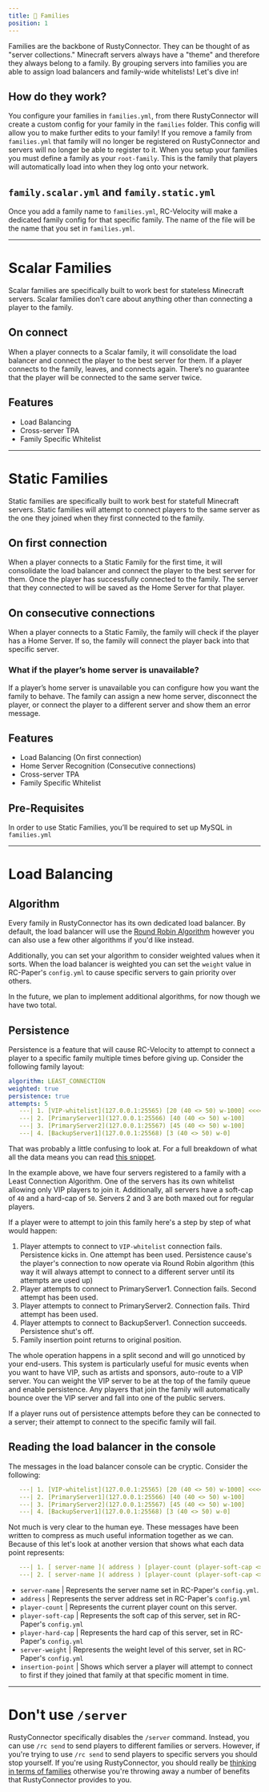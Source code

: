 ```yaml
---
title: 🧶 Families
position: 1
---
```

Families are the backbone of RustyConnector.
They can be thought of as "server collections." Minecraft servers always have a "theme" and therefore they always belong to a family.
By grouping servers into families you are able to assign load balancers and family-wide whitelists!
Let's dive in!

## How do they work?
You configure your families in `families.yml`, from there RustyConnector will create a custom config for your family in the `families` folder. This config will allow you to make further edits to your family!
If you remove a family from `families.yml` that family will no longer be registered on RustyConnector and servers will no longer be able to register to it.
When you setup your families you must define a family as your `root-family`. This is the family that players will automatically load into when they log onto your network.

## `family.scalar.yml` and `family.static.yml`
Once you add a family name to `families.yml`, RC-Velocity will make a dedicated family config for that specific family. The name of the file will be the name that you set in `families.yml`.

- - -

# Scalar Families
Scalar families are specifically built to work best for stateless Minecraft servers. Scalar families don’t care about anything other than connecting a player to the family.
## On connect
When a player connects to a Scalar family, it will consolidate the load balancer and connect the player to the best server for them.
If a player connects to the family, leaves, and connects again. There’s no guarantee that the player will be connected to the same server twice.
## Features
- Load Balancing
- Cross-server TPA
- Family Specific Whitelist

- - -

# Static Families
Static families are specifically built to work best for statefull Minecraft servers. Static families will attempt to connect players to the same server as the one they joined when they first connected to the family.
## On first connection
When a player connects to a Static Family for the first time, it will consolidate the load balancer and connect the player to the best server for them. Once the player has successfully connected to the family. The server that they connected to will be saved as the Home Server for that player.
## On consecutive connections
When a player connects to a Static Family, the family will check if the player has a Home Server. If so, the family will connect the player back into that specific server.
### What if the player’s home server is unavailable?
If a player’s home server is unavailable you can configure how you want the family to behave. The family can assign a new home server, disconnect the player, or connect the player to a different server and show them an error message.
## Features
- Load Balancing (On first connection)
- Home Server Recognition (Consecutive connections)
- Cross-server TPA
- Family Specific Whitelist

## Pre-Requisites
In order to use Static Families, you’ll be required to set up MySQL in `families.yml`

- - -

# Load Balancing
## Algorithm
Every family in RustyConnector has its own dedicated load balancer.
By default, the load balancer will use the [Round Robin Algorithm](https://www.nginx.com/resources/glossary/round-robin-load-balancing/) however you can also use a few other algorithms if you'd like instead.

Additionally, you can set your algorithm to consider weighted values when it sorts. When the load balancer is weighted you can set the `weight` value in RC-Paper's `config.yml` to cause specific servers to gain priority over others.

In the future, we plan to implement additional algorithms, for now though we have two total.

## Persistence
Persistence is a feature that will cause RC-Velocity to attempt to connect a player to a specific family multiple times before giving up. Consider the following family layout:
```yml
algorithm: LEAST_CONNECTION
weighted: true
persistence: true
attempts: 5
   ---| 1. [VIP-whitelist](127.0.0.1:25565) [20 (40 <> 50) w-1000] <<<<<
   ---| 2. [PrimaryServer1](127.0.0.1:25566) [40 (40 <> 50) w-100]
   ---| 3. [PrimaryServer2](127.0.0.1:25567) [45 (40 <> 50) w-100]
   ---| 4. [BackupServer1](127.0.0.1:25568) [3 (40 <> 50) w-0]
```
That was probably a little confusing to look at. For a full breakdown of what all the data means you can read [this snippet](https://github.com/Aelysium-Group/rusty-connector/wiki/Family#reading-the-load-balancer-in-the-console).

In the example above, we have four servers registered to a family with a Least Connection Algorithm.
One of the servers has its own whitelist allowing only VIP players to join it.
Additionally, all servers have a soft-cap of `40` and a hard-cap of `50`. Servers 2 and 3 are both maxed out for regular players.

If a player were to attempt to join this family here's a step by step of what would happen:
1. Player attempts to connect to `VIP-whitelist` connection fails. Persistence kicks in. One attempt has been used. Persistence cause's the player's connection to now operate via Round Robin algorithm (this way it will always attempt to connect to a different server until its attempts are used up)
2. Player attempts to connect to PrimaryServer1. Connection fails. Second attempt has been used.
3. Player attempts to connect to PrimaryServer2. Connection fails. Third attempt has been used.
4. Player attempts to connect to BackupServer1. Connection succeeds. Persistence shut's off.
5. Family insertion point returns to original position.

The whole operation happens in a split second and will go unnoticed by your end-users.
This system is particularly useful for music events when you want to have VIP, such as artists and sponsors, auto-route to a VIP server. You can weight the VIP server to be at the top of the family queue and enable persistence. Any players that join the family will automatically bounce over the VIP server and fall into one of the public servers.

If a player runs out of persistence attempts before they can be connected to a server; their attempt to connect to the specific family will fail.

## Reading the load balancer in the console
The messages in the load balancer console can be cryptic. Consider the following:
```yml
   ---| 1. [VIP-whitelist](127.0.0.1:25565) [20 (40 <> 50) w-1000] <<<<<
   ---| 2. [PrimaryServer1](127.0.0.1:25566) [40 (40 <> 50) w-100]
   ---| 3. [PrimaryServer2](127.0.0.1:25567) [45 (40 <> 50) w-100]
   ---| 4. [BackupServer1](127.0.0.1:25568) [3 (40 <> 50) w-0]
```
Not much is very clear to the human eye. These messages have been written to compress as much useful information together as we can. Because of this let's look at another version that shows what each data point represents:
```yml
   ---| 1. [ server-name ]( address ) [player-count (player-soft-cap <> player-hard-cap) server-weight] <<<<< insertion-point
   ---| 2. [ server-name ]( address ) [player-count (player-soft-cap <> player-hard-cap) server-weight]
```
- `server-name` | Represents the server name set in RC-Paper's `config.yml`.
- `address` | Represents the server address set in RC-Paper's `config.yml`
- `player-count` | Represents the current player count on this server.
- `player-soft-cap` | Represents the soft cap of this server, set in RC-Paper's `config.yml`
- `player-hard-cap` | Represents the hard cap of this server, set in RC-Paper's `config.yml`
- `server-weight` | Represents the weight level of this server, set in RC-Paper's `config.yml`
- `insertion-point` | Shows which server a player will attempt to connect to first if they joined that family at that specific moment in time.

- - -

# Don't use `/server`
RustyConnector specifically disables the `/server` command. Instead, you can use `/rc send` to send players to different families or servers.
However, if you're trying to use `/rc send` to send players to specific servers you should stop yourself. If you're using RustyConnector, you should really be [thinking in terms of families](#thinking-in-terms-of-families) otherwise you're throwing away a number of benefits that RustyConnector provides to you.